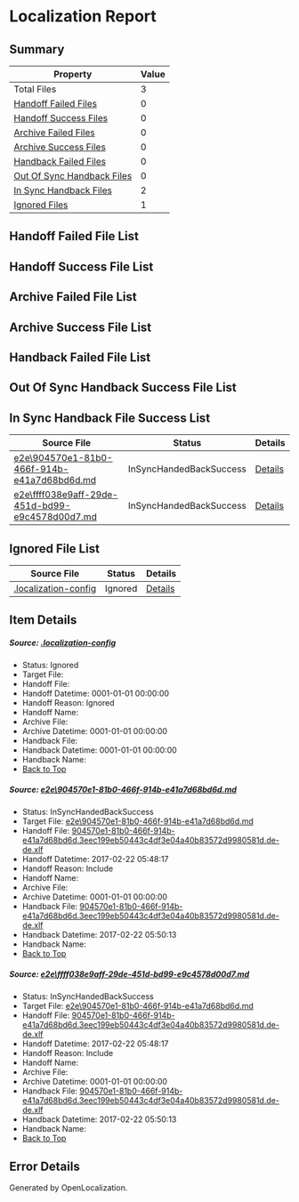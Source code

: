 # <a name='report-top'></a> Localization Report

## Summary
 Property | Value 
 -------- | ----- 
 Total Files | 3
[ Handoff Failed Files ](#handoff-failed-list)| 0
[ Handoff Success Files ](#handoff-success-list)| 0
[ Archive Failed Files ](#archive-failed-list)| 0
[ Archive Success Files ](#archive-success-list)| 0
[ Handback Failed Files ](#handback-failed-list)| 0
[ Out Of Sync Handback Files ](#outofsync-handback-success-list)| 0
[ In Sync Handback Files ](#insync-handback-success-list)| 2
[ Ignored Files ](#ignored-list)| 1

## <a name='handoff-failed-list'></a> Handoff Failed File List

## <a name='handoff-success-list'></a> Handoff Success File List

## <a name='archive-failed-list'></a> Archive Failed File List

## <a name='archive-success-list'></a> Archive Success File List

## <a name='handback-failed-list'></a> Handback Failed File List

## <a name='outofsync-handback-success-list'></a> Out Of Sync Handback Success File List

## <a name='insync-handback-success-list'></a> In Sync Handback File Success List
 Source File | Status | Details 
 ----------- | ------ | ------- 
 [e2e\904570e1-81b0-466f-914b-e41a7d68bd6d.md](https://github.com/OpenLocalizationTestOrg/ol-test4/blob/eb26978f53b265ae97b2c8f7194c1612334624aa/e2e/904570e1-81b0-466f-914b-e41a7d68bd6d.md) | InSyncHandedBackSuccess | [Details](#418dc9daa9a5d9ec0d91ec01b9f539838597d79a1)
 [e2e\ffff038e9aff-29de-451d-bd99-e9c4578d00d7.md](https://github.com/OpenLocalizationTestOrg/ol-test4/blob/eb26978f53b265ae97b2c8f7194c1612334624aa/e2e/ffff038e9aff-29de-451d-bd99-e9c4578d00d7.md) | InSyncHandedBackSuccess | [Details](#418dc9daa9a5d9ec0d91ec01b9f539838597d79a2)

## <a name='ignored-list'></a> Ignored File List
 Source File | Status | Details 
 ----------- | ------ | ------- 
 [.localization-config](https://github.com/OpenLocalizationTestOrg/ol-test4/blob/eb26978f53b265ae97b2c8f7194c1612334624aa/.localization-config) | Ignored | [Details](#cb0632cf59c1387fc1742bfb9fa3c47f87e2e5c90)

## Item Details
##### <a name='cb0632cf59c1387fc1742bfb9fa3c47f87e2e5c90'></a> Source: [.localization-config](https://github.com/OpenLocalizationTestOrg/ol-test4/blob/eb26978f53b265ae97b2c8f7194c1612334624aa/.localization-config)
* Status: Ignored
* Target File: 
* Handoff File: 
* Handoff Datetime: 0001-01-01 00:00:00
* Handoff Reason: Ignored
* Handoff Name: 
* Archive File: 
* Archive Datetime: 0001-01-01 00:00:00
* Handback File: 
* Handback Datetime: 0001-01-01 00:00:00
* Handback Name: 
* [Back to Top](#report-top)

##### <a name='418dc9daa9a5d9ec0d91ec01b9f539838597d79a1'></a> Source: [e2e\904570e1-81b0-466f-914b-e41a7d68bd6d.md](https://github.com/OpenLocalizationTestOrg/ol-test4/blob/eb26978f53b265ae97b2c8f7194c1612334624aa/e2e/904570e1-81b0-466f-914b-e41a7d68bd6d.md)
* Status: InSyncHandedBackSuccess
* Target File: [e2e\904570e1-81b0-466f-914b-e41a7d68bd6d.md](https://github.com/OpenLocalizationTestOrg/ol-test4-dede/blob/15412c9bdf405a7bbc9c7999c283b8a2d65b5fae/e2e/904570e1-81b0-466f-914b-e41a7d68bd6d.md)
* Handoff File: [904570e1-81b0-466f-914b-e41a7d68bd6d.3eec199eb50443c4df3e04a40b83572d9980581d.de-de.xlf](https://github.com/OpenLocalizationTestOrg/ol-test4-handoff/blob/fccd693ac3eb3b011658a1e7c4b4c438d43f9063/ol-handoff/OpenLocalizationTestOrg/ol-test4-dede/xinjiang/ht/904570e1-81b0-466f-914b-e41a7d68bd6d.3eec199eb50443c4df3e04a40b83572d9980581d.de-de.xlf)
* Handoff Datetime: 2017-02-22 05:48:17
* Handoff Reason: Include
* Handoff Name: 
* Archive File: 
* Archive Datetime: 0001-01-01 00:00:00
* Handback File: [904570e1-81b0-466f-914b-e41a7d68bd6d.3eec199eb50443c4df3e04a40b83572d9980581d.de-de.xlf](https://github.com/OpenLocalizationTestOrg/ol-test4-handback/blob/b6197e77621069f69ebbd32a37417751163ce6d6/ol-handback/OpenLocalizationTestOrg/ol-test4-dede/xinjiang/ht/904570e1-81b0-466f-914b-e41a7d68bd6d.3eec199eb50443c4df3e04a40b83572d9980581d.de-de.xlf)
* Handback Datetime: 2017-02-22 05:50:13
* Handback Name: 
* [Back to Top](#report-top)

##### <a name='418dc9daa9a5d9ec0d91ec01b9f539838597d79a2'></a> Source: [e2e\ffff038e9aff-29de-451d-bd99-e9c4578d00d7.md](https://github.com/OpenLocalizationTestOrg/ol-test4/blob/eb26978f53b265ae97b2c8f7194c1612334624aa/e2e/ffff038e9aff-29de-451d-bd99-e9c4578d00d7.md)
* Status: InSyncHandedBackSuccess
* Target File: [e2e\904570e1-81b0-466f-914b-e41a7d68bd6d.md](https://github.com/OpenLocalizationTestOrg/ol-test4-dede/blob/15412c9bdf405a7bbc9c7999c283b8a2d65b5fae/e2e/904570e1-81b0-466f-914b-e41a7d68bd6d.md)
* Handoff File: [904570e1-81b0-466f-914b-e41a7d68bd6d.3eec199eb50443c4df3e04a40b83572d9980581d.de-de.xlf](https://github.com/OpenLocalizationTestOrg/ol-test4-handoff/blob/fccd693ac3eb3b011658a1e7c4b4c438d43f9063/ol-handoff/OpenLocalizationTestOrg/ol-test4-dede/xinjiang/ht/904570e1-81b0-466f-914b-e41a7d68bd6d.3eec199eb50443c4df3e04a40b83572d9980581d.de-de.xlf)
* Handoff Datetime: 2017-02-22 05:48:17
* Handoff Reason: Include
* Handoff Name: 
* Archive File: 
* Archive Datetime: 0001-01-01 00:00:00
* Handback File: [904570e1-81b0-466f-914b-e41a7d68bd6d.3eec199eb50443c4df3e04a40b83572d9980581d.de-de.xlf](https://github.com/OpenLocalizationTestOrg/ol-test4-handback/blob/b6197e77621069f69ebbd32a37417751163ce6d6/ol-handback/OpenLocalizationTestOrg/ol-test4-dede/xinjiang/ht/904570e1-81b0-466f-914b-e41a7d68bd6d.3eec199eb50443c4df3e04a40b83572d9980581d.de-de.xlf)
* Handback Datetime: 2017-02-22 05:50:13
* Handback Name: 
* [Back to Top](#report-top)


## Error Details

Generated by OpenLocalization.
